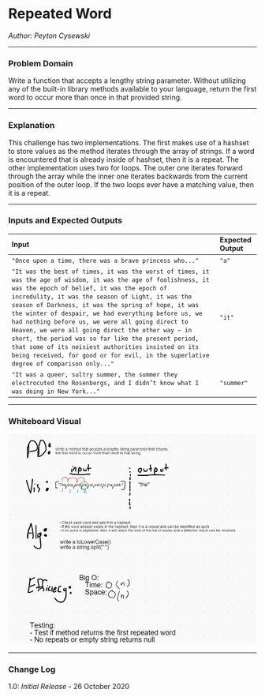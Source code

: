 # Repeated Word

*Author: Peyton Cysewski*

---

### Problem Domain
Write a function that accepts a lengthy string parameter. Without utilizing any of the built-in library methods available to your language, return the first word to occur more than once in that provided string.

---

### Explanation
This challenge has two implementations. The first makes use of a hashset to store values as the method iterates through the array of strings. If a word is encountered that is already inside of hashset, then it is a repeat. The other implementation uses two for loops. The outer one iterates forward through the array while the inner one iterates backwards from the current position of the outer loop. If the two loops ever have a matching value, then it is a repeat.


---

### Inputs and Expected Outputs

| Input | Expected Output |
| :----------- | :----------- |
| `"Once upon a time, there was a brave princess who..."` | `"a"` |
| `"It was the best of times, it was the worst of times, it was the age of wisdom, it was the age of foolishness, it was the epoch of belief, it was the epoch of incredulity, it was the season of Light, it was the season of Darkness, it was the spring of hope, it was the winter of despair, we had everything before us, we had nothing before us, we were all going direct to Heaven, we were all going direct the other way – in short, the period was so far like the present period, that some of its noisiest authorities insisted on its being received, for good or for evil, in the superlative degree of comparison only..."` | `"it"` |
| `"It was a queer, sultry summer, the summer they electrocuted the Rosenbergs, and I didn’t know what I was doing in New York..."` | `"summer"` |

---

### Whiteboard Visual
![Whiteboard](./assets/whiteboard.png)

---

### Change Log
1.0: *Initial Release* - 26 October 2020
